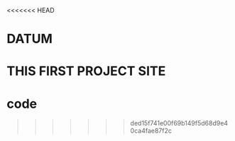<<<<<<< HEAD
# DATUM
THIS FIRST PROJECT SITE
=======
# code
>>>>>>> ded15f741e00f69b149f5d68d9e40ca4fae87f2c
